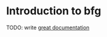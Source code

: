 # Introduction to bfg

TODO: write [great documentation](http://jacobian.org/writing/what-to-write/)
